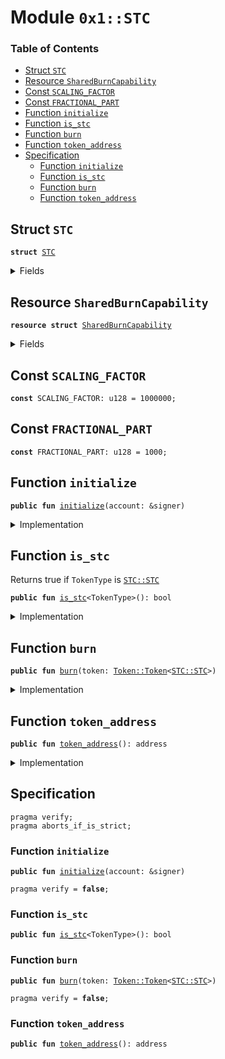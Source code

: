 
<a name="0x1_STC"></a>

# Module `0x1::STC`

### Table of Contents

-  [Struct `STC`](#0x1_STC_STC)
-  [Resource `SharedBurnCapability`](#0x1_STC_SharedBurnCapability)
-  [Const `SCALING_FACTOR`](#0x1_STC_SCALING_FACTOR)
-  [Const `FRACTIONAL_PART`](#0x1_STC_FRACTIONAL_PART)
-  [Function `initialize`](#0x1_STC_initialize)
-  [Function `is_stc`](#0x1_STC_is_stc)
-  [Function `burn`](#0x1_STC_burn)
-  [Function `token_address`](#0x1_STC_token_address)
-  [Specification](#0x1_STC_Specification)
    -  [Function `initialize`](#0x1_STC_Specification_initialize)
    -  [Function `is_stc`](#0x1_STC_Specification_is_stc)
    -  [Function `burn`](#0x1_STC_Specification_burn)
    -  [Function `token_address`](#0x1_STC_Specification_token_address)



<a name="0x1_STC_STC"></a>

## Struct `STC`



<pre><code><b>struct</b> <a href="#0x1_STC">STC</a>
</code></pre>



<details>
<summary>Fields</summary>


<dl>
<dt>

<code>dummy_field: bool</code>
</dt>
<dd>

</dd>
</dl>


</details>

<a name="0x1_STC_SharedBurnCapability"></a>

## Resource `SharedBurnCapability`



<pre><code><b>resource</b> <b>struct</b> <a href="#0x1_STC_SharedBurnCapability">SharedBurnCapability</a>
</code></pre>



<details>
<summary>Fields</summary>


<dl>
<dt>

<code>cap: <a href="Token.md#0x1_Token_BurnCapability">Token::BurnCapability</a>&lt;<a href="#0x1_STC_STC">STC::STC</a>&gt;</code>
</dt>
<dd>

</dd>
</dl>


</details>

<a name="0x1_STC_SCALING_FACTOR"></a>

## Const `SCALING_FACTOR`



<pre><code><b>const</b> SCALING_FACTOR: u128 = 1000000;
</code></pre>



<a name="0x1_STC_FRACTIONAL_PART"></a>

## Const `FRACTIONAL_PART`



<pre><code><b>const</b> FRACTIONAL_PART: u128 = 1000;
</code></pre>



<a name="0x1_STC_initialize"></a>

## Function `initialize`



<pre><code><b>public</b> <b>fun</b> <a href="#0x1_STC_initialize">initialize</a>(account: &signer)
</code></pre>



<details>
<summary>Implementation</summary>


<pre><code><b>public</b> <b>fun</b> <a href="#0x1_STC_initialize">initialize</a>(account: &signer) {
    <a href="Token.md#0x1_Token_register_token">Token::register_token</a>&lt;<a href="#0x1_STC">STC</a>&gt;(
        account,
        SCALING_FACTOR, // scaling_factor = 10^6
        FRACTIONAL_PART,    // fractional_part = 10^3
    );

    <b>let</b> burn_cap = <a href="Token.md#0x1_Token_remove_burn_capability">Token::remove_burn_capability</a>&lt;<a href="#0x1_STC">STC</a>&gt;(account);
    move_to(account, <a href="#0x1_STC_SharedBurnCapability">SharedBurnCapability</a>{cap: burn_cap});
}
</code></pre>



</details>

<a name="0x1_STC_is_stc"></a>

## Function `is_stc`

Returns true if
<code>TokenType</code> is
<code><a href="#0x1_STC_STC">STC::STC</a></code>


<pre><code><b>public</b> <b>fun</b> <a href="#0x1_STC_is_stc">is_stc</a>&lt;TokenType&gt;(): bool
</code></pre>



<details>
<summary>Implementation</summary>


<pre><code><b>public</b> <b>fun</b> <a href="#0x1_STC_is_stc">is_stc</a>&lt;TokenType&gt;(): bool {
    <a href="Token.md#0x1_Token_is_same_token">Token::is_same_token</a>&lt;<a href="#0x1_STC">STC</a>, TokenType&gt;()
}
</code></pre>



</details>

<a name="0x1_STC_burn"></a>

## Function `burn`



<pre><code><b>public</b> <b>fun</b> <a href="#0x1_STC_burn">burn</a>(token: <a href="Token.md#0x1_Token_Token">Token::Token</a>&lt;<a href="#0x1_STC_STC">STC::STC</a>&gt;)
</code></pre>



<details>
<summary>Implementation</summary>


<pre><code><b>public</b> <b>fun</b> <a href="#0x1_STC_burn">burn</a>(token: <a href="Token.md#0x1_Token">Token</a>&lt;<a href="#0x1_STC">STC</a>&gt;) <b>acquires</b> <a href="#0x1_STC_SharedBurnCapability">SharedBurnCapability</a>{
    <b>let</b> cap = borrow_global&lt;<a href="#0x1_STC_SharedBurnCapability">SharedBurnCapability</a>&gt;(<a href="#0x1_STC_token_address">token_address</a>());
    <a href="Token.md#0x1_Token_burn_with_capability">Token::burn_with_capability</a>(&cap.cap, token);
}
</code></pre>



</details>

<a name="0x1_STC_token_address"></a>

## Function `token_address`



<pre><code><b>public</b> <b>fun</b> <a href="#0x1_STC_token_address">token_address</a>(): address
</code></pre>



<details>
<summary>Implementation</summary>


<pre><code><b>public</b> <b>fun</b> <a href="#0x1_STC_token_address">token_address</a>(): address {
   <a href="Token.md#0x1_Token_token_address">Token::token_address</a>&lt;<a href="#0x1_STC">STC</a>&gt;()
}
</code></pre>



</details>

<a name="0x1_STC_Specification"></a>

## Specification



<pre><code>pragma verify;
pragma aborts_if_is_strict;
</code></pre>



<a name="0x1_STC_Specification_initialize"></a>

### Function `initialize`


<pre><code><b>public</b> <b>fun</b> <a href="#0x1_STC_initialize">initialize</a>(account: &signer)
</code></pre>




<pre><code>pragma verify = <b>false</b>;
</code></pre>



<a name="0x1_STC_Specification_is_stc"></a>

### Function `is_stc`


<pre><code><b>public</b> <b>fun</b> <a href="#0x1_STC_is_stc">is_stc</a>&lt;TokenType&gt;(): bool
</code></pre>




<a name="0x1_STC_Specification_burn"></a>

### Function `burn`


<pre><code><b>public</b> <b>fun</b> <a href="#0x1_STC_burn">burn</a>(token: <a href="Token.md#0x1_Token_Token">Token::Token</a>&lt;<a href="#0x1_STC_STC">STC::STC</a>&gt;)
</code></pre>




<pre><code>pragma verify = <b>false</b>;
</code></pre>



<a name="0x1_STC_Specification_token_address"></a>

### Function `token_address`


<pre><code><b>public</b> <b>fun</b> <a href="#0x1_STC_token_address">token_address</a>(): address
</code></pre>

